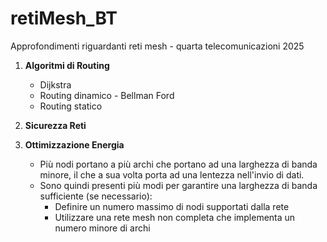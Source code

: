 # retiMesh_BT
Approfondimenti riguardanti reti mesh - quarta telecomunicazioni 2025
1. **Algoritmi di Routing**
   - Dijkstra
   - Routing dinamico - Bellman Ford
   - Routing statico

2. **Sicurezza Reti**

3. **Ottimizzazione Energia**
   - Più nodi portano a più archi che portano ad una larghezza di banda minore, il che a sua volta porta ad una lentezza nell'invio di dati. 
   - Sono quindi presenti più modi per garantire una larghezza di banda sufficiente (se necessario):
     - Definire un numero massimo di nodi supportati dalla rete
     - Utilizzare una rete mesh non completa che implementa un numero minore di archi
